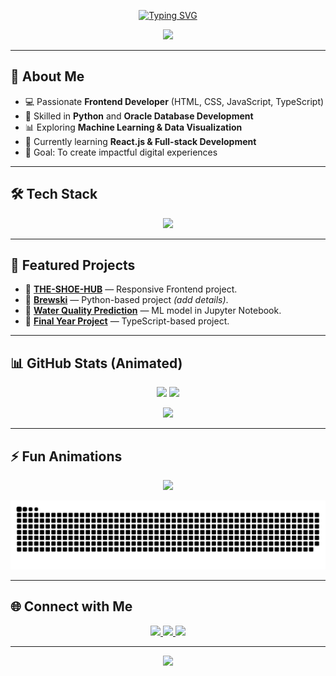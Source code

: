 <!-- Animated Typing Effect -->
<p align="center">
  <a href="https://github.com/PathaMikhilesh">
    <img src="https://readme-typing-svg.herokuapp.com?font=Fira+Code&size=28&pause=1000&color=00C2FF&center=true&vCenter=true&width=800&lines=Frontend+Developer;Python+Enthusiast;Oracle+Developer;Open+Source+Contributor;Always+Learning+New+Tech" alt="Typing SVG" />
  </a>
</p>

<!-- Animated Banner -->
<p align="center">
  <img src="https://capsule-render.vercel.app/api?type=waving&color=0:000000,100:434343&height=180&section=header&text=Hi%20I'm%20Mikhilesh%20Patha%20👋&fontColor=ffffff&fontSize=40&animation=twinkling&fontAlignY=35"/>
</p>

---

## 🚀 About Me  

- 💻 Passionate **Frontend Developer** (HTML, CSS, JavaScript, TypeScript)  
- 🐍 Skilled in **Python** and **Oracle Database Development**  
- 📊 Exploring **Machine Learning & Data Visualization**  
- 🌱 Currently learning **React.js & Full-stack Development**  
- 🎯 Goal: To create impactful digital experiences  

---

## 🛠️ Tech Stack  

<p align="center">
  <img src="https://skillicons.dev/icons?i=html,css,js,ts,python,nodejs,oracle,jupyter,git,github&theme=dark" />
</p>

---

## 📂 Featured Projects  

- 🔹 [**THE-SHOE-HUB**](https://github.com/PathaMikhilesh/THE-SHOE-HUB) — Responsive Frontend project.  
- 🔹 [**Brewski**](https://github.com/PathaMikhilesh/Brewski) — Python-based project *(add details)*.  
- 🔹 [**Water Quality Prediction**](https://github.com/PathaMikhilesh/Water_Quality_Prediction) — ML model in Jupyter Notebook.  
- 🔹 [**Final Year Project**](https://github.com/PathaMikhilesh/final-year) — TypeScript-based project.  

---

## 📊 GitHub Stats (Animated)

<p align="center">
  <img src="https://github-readme-stats.vercel.app/api?username=PathaMikhilesh&show_icons=true&theme=radical&hide_border=true&count_private=true" height="180px"/>
  <img src="https://github-readme-stats.vercel.app/api/top-langs/?username=PathaMikhilesh&layout=compact&theme=radical&hide_border=true" height="180px"/>
</p>

<p align="center">
  <img src="https://github-readme-streak-stats.herokuapp.com/?user=PathaMikhilesh&theme=radical&hide_border=true" height="180px"/>
</p>

---

## ⚡ Fun Animations  

<p align="center">
  <img src="https://github-profile-trophy.vercel.app/?username=PathaMikhilesh&theme=darkhub&no-frame=true&no-bg=true&margin-w=15" />
</p>

<p align="center">
  <img src="https://github.com/Platane/snk/raw/output/github-contribution-grid-snake.svg" alt="snake animation" />
</p>

---

## 🌐 Connect with Me  

<p align="center">
  <a href="https://github.com/PathaMikhilesh">
    <img src="https://img.shields.io/badge/GitHub-000000?style=for-the-badge&logo=github&logoColor=white" />
  </a>
  <a href="mailto:your.email@example.com">
    <img src="https://img.shields.io/badge/Email-000000?style=for-the-badge&logo=gmail&logoColor=EA4335" />
  </a>
  <a href="https://www.linkedin.com/in/your-linkedin-id">
    <img src="https://img.shields.io/badge/LinkedIn-000000?style=for-the-badge&logo=linkedin&logoColor=0A66C2" />
  </a>
</p>

---

<!-- Animated Footer -->
<p align="center">
  <img src="https://capsule-render.vercel.app/api?type=waving&color=0:434343,100:000000&height=120&section=footer&text=Thank%20You%20For%20Visiting!%20✨&fontColor=ffffff&fontSize=22&animation=twinkling"/>
</p>
